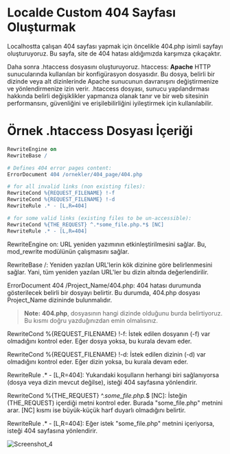 # Localde Custom 404 Sayfası Oluşturmak
Localhostta çalışan 404 sayfası yapmak için öncelikle 404.php isimli sayfayı oluşturuyoruz. Bu sayfa, site de 404 hatası aldığımızda karşımıza çıkaçaktır.

Daha sonra .htaccess dosyasını oluşturuyoruz.
htaccess: **Apache** HTTP sunucularında kullanılan bir konfigürasyon dosyasıdır. Bu dosya, belirli bir dizinde veya alt dizinlerinde Apache sunucunun davranışını değiştirmenize ve yönlendirmenize izin verir. .htaccess dosyası, sunucu yapılandırması hakkında belirli değişiklikler yapmanıza olanak tanır ve bir web sitesinin performansını, güvenliğini ve erişilebilirliğini iyileştirmek için kullanılabilir.


# Örnek .htaccess Dosyası İçeriği

```apache
RewriteEngine on
RewriteBase /

# Defines 404 error pages content:
ErrorDocument 404 /ornekler/404_page/404.php

# for all invalid links (non existing files):
RewriteCond %{REQUEST_FILENAME} !-f
RewriteCond %{REQUEST_FILENAME} !-d
RewriteRule .* - [L,R=404]

# for some valid links (existing files to be un-accessible):
RewriteCond %{THE_REQUEST} ^.*some_file.php.*$ [NC]
RewriteRule .* - [L,R=404]
```

RewriteEngine on: URL yeniden yazımının etkinleştirilmesini sağlar. Bu, mod_rewrite modülünün çalışmasını sağlar.

RewriteBase /: Yeniden yazılan URL'lerin kök dizinine göre belirlenmesini sağlar. Yani, tüm yeniden yazılan URL'ler bu dizin altında değerlendirilir.

ErrorDocument 404 /Project_Name/404.php: 404 hatası durumunda gösterilecek belirli bir dosyayı belirtir. Bu durumda, 404.php dosyası Project_Name dizininde bulunmalıdır.

  > **Note:**  **404.php**, dosyasının hangi dizinde olduğunu burda belirtiyoruz. Bu kısmı doğru yazduğınızdan emin olmalısınız.

RewriteCond %{REQUEST_FILENAME} !-f: İstek edilen dosyanın (-f) var olmadığını kontrol eder. Eğer dosya yoksa, bu kurala devam eder.

RewriteCond %{REQUEST_FILENAME} !-d: İstek edilen dizinin (-d) var olmadığını kontrol eder. Eğer dizin yoksa, bu kurala devam eder.

RewriteRule .* - [L,R=404]: Yukarıdaki koşulların herhangi biri sağlanıyorsa (dosya veya dizin mevcut değilse), isteği 404 sayfasına yönlendirir.

RewriteCond %{THE_REQUEST} ^.*some_file.php.*$ [NC]: İsteğin (THE_REQUEST) içerdiği metni kontrol eder. Burada "some_file.php" metnini arar. [NC] kısmı ise büyük-küçük harf duyarlı olmadığını belirtir.

RewriteRule .* - [L,R=404]: Eğer istek "some_file.php" metnini içeriyorsa, isteği 404 sayfasına yönlendirir.

![Screenshot_4](https://github.com/kaankaltakkiran/ornekler/assets/98158194/f91f4656-6d0e-4f3a-a218-1c58ac5218af)

